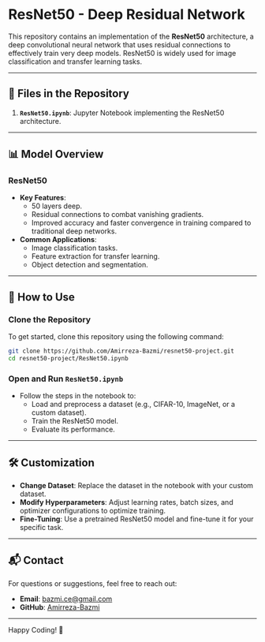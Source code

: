# ResNet50 - Deep Residual Network

This repository contains an implementation of the **ResNet50** architecture, a deep convolutional neural network that uses residual connections to effectively train very deep models. ResNet50 is widely used for image classification and transfer learning tasks.

---

## 📂 Files in the Repository

1. **`ResNet50.ipynb`**: Jupyter Notebook implementing the ResNet50 architecture.

---

## 📊 Model Overview

### ResNet50
- **Key Features**:
  - 50 layers deep.
  - Residual connections to combat vanishing gradients.
  - Improved accuracy and faster convergence in training compared to traditional deep networks.
- **Common Applications**:
  - Image classification tasks.
  - Feature extraction for transfer learning.
  - Object detection and segmentation.

---

## 🚀 How to Use

### Clone the Repository
To get started, clone this repository using the following command:
```bash
git clone https://github.com/Amirreza-Bazmi/resnet50-project.git
cd resnet50-project/ResNet50.ipynb
```

### Open and Run `ResNet50.ipynb`
- Follow the steps in the notebook to:
  - Load and preprocess a dataset (e.g., CIFAR-10, ImageNet, or a custom dataset).
  - Train the ResNet50 model.
  - Evaluate its performance.

---

## 🛠 Customization

- **Change Dataset**: Replace the dataset in the notebook with your custom dataset.
- **Modify Hyperparameters**: Adjust learning rates, batch sizes, and optimizer configurations to optimize training.
- **Fine-Tuning**: Use a pretrained ResNet50 model and fine-tune it for your specific task.

---

## 📬 Contact
For questions or suggestions, feel free to reach out:
- **Email**: [bazmi.ce@gmail.com](mailto:bazmi.ce@gmail.com)
- **GitHub**: [Amirreza-Bazmi](https://github.com/Amirreza-Bazmi)

---

Happy Coding! 🚀
